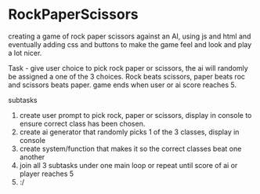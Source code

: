 # RockPaperScissors

creating a game of rock paper scissors against an AI, using js and html and eventually adding css and buttons to make the game feel and look and play a lot nicer.

Task - give user choice to pick rock paper or scissors, the ai will randomly be assigned a one of the 3 choices. Rock beats scissors, paper beats roc and scissors beats paper. game ends when user or ai score reaches 5.

subtasks
1. create user prompt to pick rock, paper or scissors, display in console to ensure correct class has been chosen.
2. create ai generator that randomly picks 1 of the 3 classes, display in console
3. create system/function that makes it so the correct classes beat one another
4. join all 3 subtasks under one main loop or repeat until score of ai or player reaches 5
5. :/
